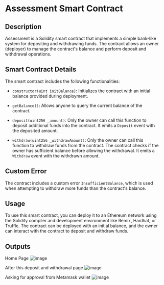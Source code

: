 # Assessment Smart Contract



## Description

Assessment is a Solidity smart contract that implements a simple bank-like system for depositing and withdrawing funds. The contract allows an owner (deployer) to manage the contract's balance and perform deposit and withdrawal operations.

## Smart Contract Details

The smart contract includes the following functionalities:

- `constructor(uint initBalance)`: Initializes the contract with an initial balance provided during deployment.

- `getBalance()`: Allows anyone to query the current balance of the contract.

- `deposit(uint256 _amount)`: Only the owner can call this function to deposit additional funds into the contract. It emits a `Deposit` event with the deposited amount.

- `withdraw(uint256 _withdrawAmount)`: Only the owner can call this function to withdraw funds from the contract. The contract checks if the owner has sufficient balance before allowing the withdrawal. It emits a `Withdraw` event with the withdrawn amount.

## Custom Error

The contract includes a custom error `InsufficientBalance`, which is used when attempting to withdraw more funds than the contract's balance.

## Usage

To use this smart contract, you can deploy it to an Ethereum network using the Solidity compiler and development environment like Remix, Hardhat, or Truffle. The contract can be deployed with an initial balance, and the owner can interact with the contract to deposit and withdraw funds.

## Outputs

Home Page
![image](https://github.com/anchaltanwar/ETH-AVAX-module-2/assets/86921001/d8fd7f94-bdd2-48e4-9d58-9e44708d9ab6)

After this deposit and withdrawal page
![image](https://github.com/anchaltanwar/ETH-AVAX-module-2/assets/86921001/d5e1e0e8-cd81-43b5-8cab-4bcf00caf65a)

Asking for approval from Metamask wallet
![image](https://github.com/anchaltanwar/ETH-AVAX-module-2/assets/86921001/1eb1e075-cfa5-43f3-bce5-b72ec37400b7)




